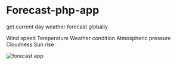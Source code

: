 # Forecast-php-app
get current day weather forecast globally

Wind speed
Temperature
Weather condition
Atmospheric pressure
Cloudness
Sun rise

![forecast app](https://github.com/Emm-Anuel100/Forecast-php-app/assets/125787874/ec69bfcb-feb4-4787-899d-0c05fc627c1d)
